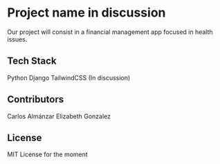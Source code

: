 # Project name in discussion

Our project will consist in a financial management app focused in health issues.

## Tech Stack

Python
Django
TailwindCSS (In discussion)

## Contributors

Carlos Almánzar
Elizabeth Gonzalez

## License

MIT License for the moment